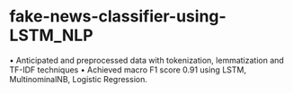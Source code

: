 # fake-news-classifier-using-LSTM_NLP
•	Anticipated and preprocessed data with tokenization, lemmatization and TF-IDF techniques
•	Achieved macro F1 score 0.91 using LSTM, MultinominalNB, Logistic Regression.
